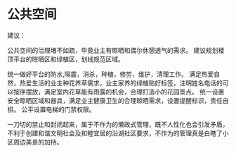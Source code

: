 # 公共空间

建议：

公共空间的治理堵不如疏，毕竟业主有晾晒和偶尔休憩透气的需求。
建议规划楼顶平台的晾晒区和绿植区，划线规范区域。

统一做好平台的防水,隔震，消杀，种植，修剪，维护，清理工作。
满足热爱自然，热爱生活的业主种花养草需求，业主家养的绿植贴好标签，注明姓名电话的可以按序摆放，满足室内花草能有雨露的机会，合理打造小的花园景点。
统一设置安全晾晒区域和器具，满足业主健康卫生的合理晾晒需求，设置提醒标识，责任自担。
公平设置电梯的门禁权限。

一刀切的禁止和封闭起来，属于不作为的懒政式管理，既不人性化也会引发矛盾，不利于创建和谐文明社会及和睦宜居的沿湖社区要求，不作为的管理真是白瞎了小区周边美景的加持。